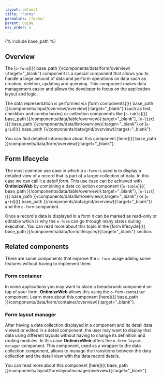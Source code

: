 ```yaml
---
layout: default
title: "Forms"
permalink: /forms/
parent: Guide
nav_order: 5
---
```


{% include base_path %}

## Overview
The [`o-form`]({{ base_path }}/components/data/form/overview){:target="_blank"} component is a special component that allows you to handle a large amount of data and perform operations on data such as creation, deletion, updating and querying. This component makes data management easier and allows the developer to focus on the application layout and logic.

The data representation is performed via [form components]({{ base_path }}/components/input/overview/overview){:target="_blank"} (such as text, checkbox and combo boxes) or collection components like [`o-table`]({{ base_path }}/components/data/table/overview){:target="_blank"}, [`o-list`]({{ base_path }}/components/data/list/overview){:target="_blank"} or [`o-grid`]({{ base_path }}/components/data/grid/overview){:target="_blank"}.


You can find detailed information about this component [here]({{ base_path }}/components/data/form/overview){:target="_blank"}.

## Form lifecycle
The most common use case in which a `o-form` is used is to display a detailed view of a record that is part of a larger collection of data. In this case we can call it a *detail form*. This use case can be achieved with **OntimizeWeb** by combining a data collection component ([`o-table`]({{ base_path }}/components/data/table/overview){:target="_blank"}, [`o-list`]({{ base_path }}/components/data/list/overview){:target="_blank"} or [`o-grid`]({{ base_path }}/components/data/grid/overview){:target="_blank"}) and the `o-form` component.

Once a record's data is displayed in a form it can be marked as read-only or editable which is why the `o-form` can go through many states during execution. You can read more about this topic in the [form lifecycle]({{ base_path }}/components/data/form/lifecycle/){:target="_blank"} section.

## Related components
There are some components that improve the `o-form` usage adding some features without having to implement them.

### Form container
In some applications you may want to place a breadcrumb component on top of your form. **OntimizeWeb** allows this using the `o-form-container` component. Learn more about this component [here]({{ base_path }}/components/data/form/container/overview){:target="_blank"}.

### Form layout manager
After having a data collection displayed in a component and its detail data viewed or edited in a detail component, the user may want to display that data using different layouts without having to change its definition and routing modules. In this case **OntimizeWeb** offers the `o-form-layout-manager` component. This component, used as a wrapper to the data collection component, allows to manage the transitions between the data collection and the detail view with the data record details.

You can read more about this component [here]({{ base_path }}/components/layout/formlayoutmanager/overview){:target="_blank"}.
